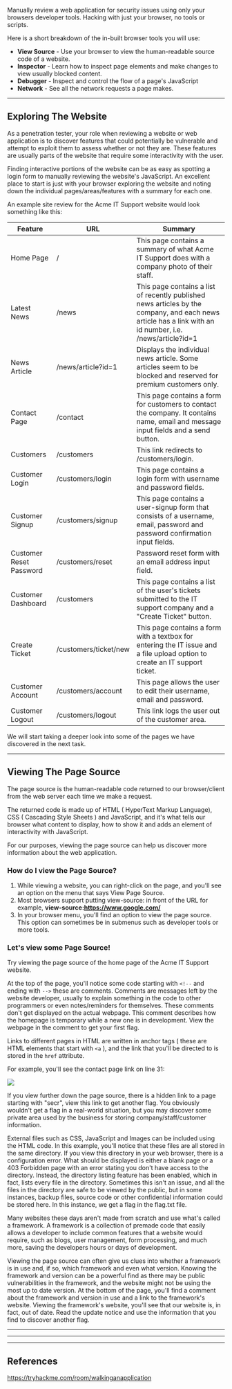 Manually review a web application for security issues using only your browsers developer tools. Hacking with just your browser, no tools or scripts.

Here is a short breakdown of the in-built browser tools you will use:
- **View Source** - Use your browser to view the human-readable source code of a website.
- **Inspector** - Learn how to inspect page elements and make changes to view usually blocked content.
- **Debugger** - Inspect and control the flow of a page's JavaScript
- **Network** - See all the network requests a page makes.

---

## Exploring The Website

As a penetration tester, your role when reviewing a website or web application is to discover features that could potentially be vulnerable and attempt to exploit them to assess whether or not they are. These features are usually parts of the website that require some interactivity with the user.  
  
Finding interactive portions of the website can be as easy as spotting a login form to manually reviewing the website's JavaScript. An excellent place to start is just with your browser exploring the website and noting down the individual pages/areas/features with a summary for each one.

An example site review for the Acme IT Support website would look something like this:

| **Feature**             | **URL**               | **Summary**                                                                                                                                               |
| ----------------------- | --------------------- | --------------------------------------------------------------------------------------------------------------------------------------------------------- |
| Home Page               | /                     | This page contains a summary of what Acme IT Support does with a company photo of their staff.                                                            |
| Latest News             | /news                 | This page contains a list of recently published news articles by the company, and each news article has a link with an id number, i.e. /news/article?id=1 |
| News Article            | /news/article?id=1    | Displays the individual news article. Some articles seem to be blocked and reserved for premium customers only.                                           |
| Contact Page            | /contact              | This page contains a form for customers to contact the company. It contains name, email and message input fields and a send button.                       |
| Customers               | /customers            | This link redirects to /customers/login.                                                                                                                  |
| Customer Login          | /customers/login      | This page contains a login form with username and password fields.                                                                                        |
| Customer Signup         | /customers/signup     | This page contains a user-signup form that consists of a username, email, password and password confirmation input fields.                                |
| Customer Reset Password | /customers/reset      | Password reset form with an email address input field.                                                                                                    |
| Customer Dashboard      | /customers            | This page contains a list of the user's tickets submitted to the IT support company and a "Create Ticket" button.                                         |
| Create Ticket           | /customers/ticket/new | This page contains a form with a textbox for entering the IT issue and a file upload option to create an IT support ticket.                               |
| Customer Account        | /customers/account    | This page allows the user to edit their username, email and password.                                                                                     |
| Customer Logout         | /customers/logout     | This link logs the user out of the customer area.                                                                                                         |

We will start taking a deeper look into some of the pages we have discovered in the next task.

---

## Viewing The Page Source

The page source is the human-readable code returned to our browser/client from the web server each time we make a request.

The returned code is made up of HTML ( HyperText Markup Language), CSS ( Cascading Style Sheets ) and JavaScript, and it's what tells our browser what content to display, how to show it and adds an element of interactivity with JavaScript.

For our purposes, viewing the page source can help us discover more information about the web application.

### How do I view the Page Source?

1. While viewing a website, you can right-click on the page, and you'll see an option on the menu that says View Page Source.
2. Most browsers support putting view-source: in front of the URL for example, **view-source:https://www.google.com/**
3. In your browser menu, you'll find an option to view the page source. This option can sometimes be in submenus such as developer tools or more tools.

### Let's view some Page Source!

Try viewing the page source of the home page of the Acme IT Support website. 

At the top of the page, you'll notice some code starting with `<!--` and ending with `-->` these are comments. Comments are messages left by the website developer, usually to explain something in the code to other programmers or even notes/reminders for themselves. These comments don't get displayed on the actual webpage. This comment describes how the homepage is temporary while a new one is in development. View the webpage in the comment to get your first flag.

Links to different pages in HTML are written in anchor tags ( these are HTML elements that start with `<a` ), and the link that you'll be directed to is stored in the `href` attribute.

For example, you'll see the contact page link on line 31:

![](https://tryhackme-images.s3.amazonaws.com/user-uploads/5efe36fb68daf465530ca761/room-content/ccc306acf34d0c83ffd18f33da1a5994.png)  

If you view further down the page source, there is a hidden link to a page starting with "secr", view this link to get another flag. You obviously wouldn't get a flag in a real-world situation, but you may discover some private area used by the business for storing company/staff/customer information.  
  
External files such as CSS, JavaScript and Images can be included using the HTML code. In this example, you'll notice that these files are all stored in the same directory. If you view this directory in your web browser, there is a configuration error. What should be displayed is either a blank page or a 403 Forbidden page with an error stating you don't have access to the directory. Instead, the directory listing feature has been enabled, which in fact, lists every file in the directory. Sometimes this isn't an issue, and all the files in the directory are safe to be viewed by the public, but in some instances, backup files, source code or other confidential information could be stored here. In this instance, we get a flag in the flag.txt file.  
  
Many websites these days aren't made from scratch and use what's called a framework. A framework is a collection of premade code that easily allows a developer to include common features that a website would require, such as blogs, user management, form processing, and much more, saving the developers hours or days of development.  
  
Viewing the page source can often give us clues into whether a framework is in use and, if so, which framework and even what version. Knowing the framework and version can be a powerful find as there may be public vulnerabilities in the framework, and the website might not be using the most up to date version. At the bottom of the page, you'll find a comment about the framework and version in use and a link to the framework's website. Viewing the framework's website, you'll see that our website is, in fact, out of date. Read the update notice and use the information that you find to discover another flag.

---

---

---

## References

https://tryhackme.com/room/walkinganapplication
